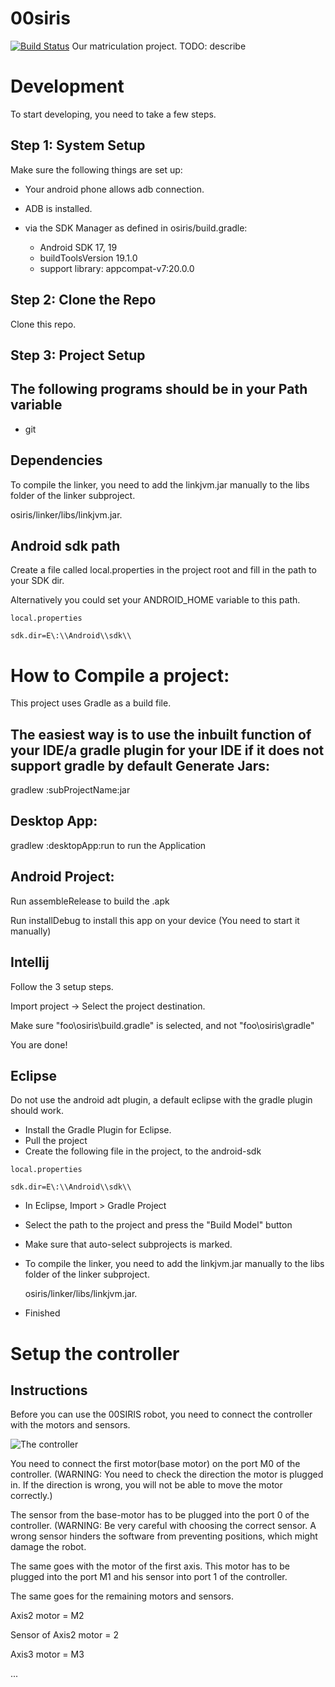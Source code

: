 00siris
======
[![Build Status](http://aayvazyan.bitnamiapp.com/jenkins/job/osiris/badge/icon)](http://aayvazyan.bitnamiapp.com/jenkins/job/osiris/)
Our matriculation project. TODO: describe

Development
===========
To start developing, you need to take a few steps.

Step 1: System Setup
--------------------
Make sure the following things are set up:
- Your android phone allows adb connection.
- ADB is installed.

- via the SDK Manager as defined in osiris/build.gradle:
    - Android SDK 17, 19
    - buildToolsVersion 19.1.0
    - support library: appcompat-v7:20.0.0
    
Step 2: Clone the Repo
----------------------

Clone this repo.


Step 3: Project Setup
---------------------

The following programs should be in your Path variable
------------------------------------------------------
- git

Dependencies
------------
To compile the linker, you need to add the linkjvm.jar manually to the libs folder of the linker subproject.

osiris/linker/libs/linkjvm.jar.

Android sdk path
----------------
Create a file called local.properties in the project root and fill in the path to your SDK dir.

Alternatively you could set your ANDROID_HOME variable to this path.

`local.properties`

```
sdk.dir=E\:\\Android\\sdk\\
```

How to Compile a project:
=========================
This project uses Gradle as a build file.

The easiest way is to use the inbuilt function of your IDE/a gradle plugin for your IDE if it does not support gradle by default
Generate Jars:
--------------
gradlew :subProjectName:jar

Desktop App:
------------

gradlew :desktopApp:run to run the Application

Android Project:
----------------

Run assembleRelease to build the .apk

Run installDebug to install this app on your device (You need to start it manually)


Intellij
--------

Follow the 3 setup steps.

Import project -> Select the project destination.

Make sure "foo\osiris\build.gradle" is selected, and not "foo\osiris\gradle"

You are done!

Eclipse
--------
Do not use the android adt plugin, a default eclipse with the gradle plugin should work.

- Install the Gradle Plugin for Eclipse.
- Pull the project
- Create the following file in the project, to the android-sdk

`local.properties`

```
sdk.dir=E\:\\Android\\sdk\\
```
- In Eclipse, Import > Gradle Project
- Select the path to the project and press the "Build Model" button
- Make sure that auto-select subprojects is marked.
- To compile the linker, you need to add the linkjvm.jar manually to the libs folder of the linker subproject.

    osiris/linker/libs/linkjvm.jar.
    
- Finished


Setup the controller
===========

Instructions
------------

Before you can use the 00SIRIS robot, you need to connect the controller with the motors and sensors.

![The controller](http://i.imgur.com/XYklObC.png "The controller")

You need to connect the first motor(base motor) on the port M0 of the controller.
(WARNING: You need to check the direction the motor is plugged in. If the direction is wrong, you will not be able to move the motor correctly.)

The sensor from the base-motor has to be plugged into the port 0 of the controller.
(WARNING: Be very careful with choosing the correct sensor. A wrong sensor hinders the software from preventing positions, which might damage the robot.

The same goes with the motor of the first axis. This motor has to be plugged into the port M1 and his sensor into port 1 of the controller.

The same goes for the remaining motors and sensors.

Axis2 motor = M2

Sensor of Axis2 motor = 2

Axis3 motor = M3

...
